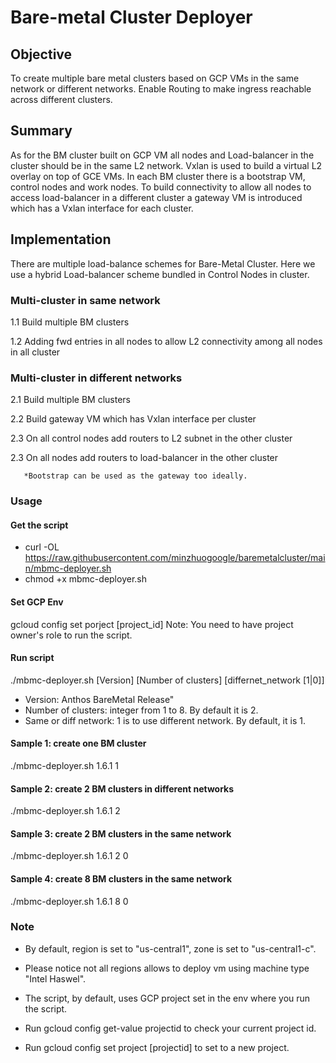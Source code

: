 # Bare-metal  Cluster Deployer
## Objective

To create multiple bare metal clusters based on GCP VMs in the same network or different networks. Enable Routing to make ingress reachable across different clusters.

## Summary
As for the BM cluster built on GCP VM all nodes and Load-balancer in the cluster should be in the same L2 network. Vxlan is used to build a virtual L2 overlay on top of GCE VMs.
In each BM cluster there is a bootstrap VM, control nodes and work nodes. To build connectivity to allow all nodes to access load-balancer in a different cluster a gateway VM is introduced which has a Vxlan interface for each cluster. 

## Implementation

There are multiple load-balance schemes for Bare-Metal Cluster. Here we use a hybrid Load-balancer scheme bundled in Control Nodes in cluster.

### Multi-cluster in same network

   1.1 Build multiple BM clusters
   
   1.2 Adding fwd entries in all nodes to allow L2 connectivity among all nodes in all cluster

### Multi-cluster in different networks

   2.1 Build multiple BM clusters
  
   2.2 Build gateway VM which has Vxlan interface per cluster
  
   2.3 On all control nodes add routers to L2 subnet in the other cluster
  
   2.3 On all nodes add routers to load-balancer in the other cluster
   
       *Bootstrap can be used as the gateway too ideally. 
       
### Usage

#### Get the script
* curl -OL https://raw.githubusercontent.com/minzhuogoogle/baremetalcluster/main/mbmc-deployer.sh
* chmod +x mbmc-deployer.sh

#### Set GCP Env
gcloud config set porject [project_id]
Note: You need to have project owner's role to run the script.

#### Run script
./mbmc-deployer.sh [Version] [Number of clusters] [differnet_network [1|0]]

 * Version: Anthos BareMetal Release"
 * Number of clusters: integer from 1 to 8. By default it is 2.
 * Same or diff network: 1 is to use different network. By default, it is 1.

#### Sample 1: create one BM cluster
./mbmc-deployer.sh 1.6.1 1 

#### Sample 2: create 2 BM clusters in different networks
./mbmc-deployer.sh 1.6.1 2 

#### Sample 3: create 2 BM clusters in the same network
./mbmc-deployer.sh 1.6.1 2 0

#### Sample 4: create 8 BM clusters in the same network
./mbmc-deployer.sh 1.6.1 8 0

### Note

* By default, region is set to \"us-central1\", zone is set to \"us-central1-c\".

* Please notice not all regions allows to deploy vm using machine type \"Intel Haswel\".

* The script, by default, uses GCP project set in the env where you run the script.

* Run gcloud config get-value projectid to check your current project id.

* Run gcloud config set project [projectid] to set to a new project.






